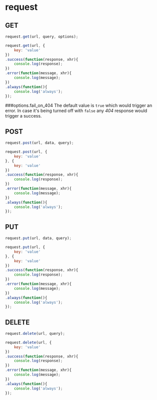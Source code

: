 # request

## GET

```JavaScript
request.get(url, query, options);
```

```JavaScript
request.get(url, {
	key: 'value'
})
.success(function(response, xhr){
	console.log(response);
})
.error(function(message, xhr){
	console.log(message);
})
.always(function(){
	console.log('always');
});
```

###options.fail_on_404
The default value is `true` which would trigger an error. In case it's being turned off with `false` any *404* response would trigger a success.

## POST

```JavaScript
request.post(url, data, query);
```

```JavaScript
request.post(url, {
	key: 'value'
}, {
	key: 'value'
})
.success(function(response, xhr){
	console.log(response);
})
.error(function(message, xhr){
	console.log(message);
})
.always(function(){
	console.log('always');
});
```

## PUT

```JavaScript
request.put(url, data, query);
```

```JavaScript
request.put(url, {
	key: 'value'
}, {
	key: 'value'
})
.success(function(response, xhr){
	console.log(response);
})
.error(function(message, xhr){
	console.log(message);
})
.always(function(){
	console.log('always');
});
```

## DELETE

```JavaScript
request.delete(url, query);
```

```JavaScript
request.delete(url, {
	key: 'value'
})
.success(function(response, xhr){
	console.log(response);
})
.error(function(message, xhr){
	console.log(message);
})
.always(function(){
	console.log('always');
});
```
